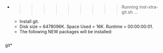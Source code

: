 * >>>>>>>>> Running inst-xtra-git.sh ...
  * Install git.
  * Disk size = 6478096K. Space Used = 16K. Runtime = 00:00:00:01.
  * The following NEW packages will be installed:
  ```bash
git*
  ```

